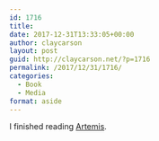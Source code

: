```yaml
---
id: 1716
title: 
date: 2017-12-31T13:33:05+00:00
author: claycarson
layout: post
guid: http://claycarson.net/?p=1716
permalink: /2017/12/31/1716/
categories:
  - Book
  - Media
format: aside
---
```

I finished reading [Artemis](https://www.amazon.com/dp/B06Y55SB48/ref=dp-kindle-redirect?_encoding=UTF8&btkr=1).